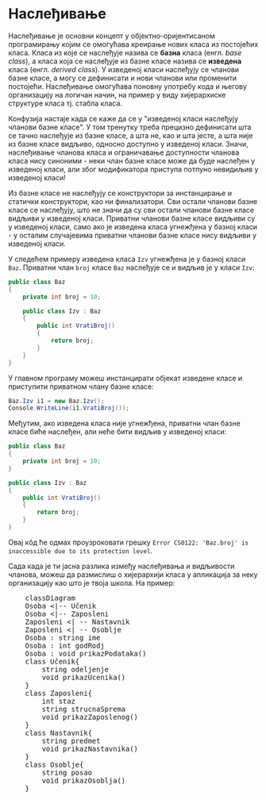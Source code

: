 # Наслеђивање

Наслеђивање је основни концепт у објектно-оријентисаном програмирању којим се
омогућава креирање нових класа из постојећих класа. Класа из које се наслеђује
назива се **базна** класа (енгл. *base class*), а класа која се наслеђује из
базне класе назива се **изведена** класа (енгл. *derived class*). У изведеној
класи наслеђују се чланови базне класе, а могу се дефинисати и нови чланови или
променити постојећи. Наслеђивање омогућава поновну употребу кода и његову
организацију на логичан начин, на пример у виду хијерархиске структуре класа
тј. стабла класа.

Конфузија настаје када се каже да се у "изведеној класи наслеђују чланови базне
класе". У том тренутку треба прецизно дефинисати шта се тачно наслеђује из
базне класе, а шта не, као и шта јесте, а шта није из базне класе видљиво,
односно доступно у изведеној класи. Значи, наслеђивање чланова класа и
ограничавање доступности чланова класа нису синоними - неки члан базне класе
може да буде наслеђен у изведеној класи, али због модификатора приступа
потпуно невидиљив у изведеној класи!

Из базне класе не наслеђују се конструктори за инстанцирање и статички
конструктори, као ни финализатори. Сви остали чланови базне класе се наслеђују,
што не значи да су сви остали чланови базне класе видљиви у изведеној класи.
Приватни чланови базне класе видљиви су у изведеној класи, само ако је изведена
класа угнежђена у базној класи - у осталим случајевима приватни чланови базне
класе нису видљиви у изведеној класи.

У следећем примеру изведена класа `Izv` угнежђена је у базној класи `Baz`.
Приватни члан `broj` класе `Baz` наслеђује се и видљив је у класи `Izv`:

```cs
public class Baz
{
    private int broj = 10;

    public class Izv : Baz
    {
        public int VratiBroj()
        {
            return broj;
        }
    }
}
```

У главном програму можеш инстанцирати објекат изведене класе и приступити
приватном члану базне класе:

```cs
Baz.Izv i1 = new Baz.Izv();
Console.WriteLine(i1.VratiBroj());
```

Међутим, ако изведена класа није угнежђена, приватни члан базне класе биће
наслеђен, али неће бити видљив у изведеној класи:

```cs
public class Baz
{
    private int broj = 10;
}

public class Izv : Baz
{
    public int VratiBroj()
    {
        return broj;
    }
}
```

Овај кôд ће одмах проузроковати грешку
`Error CS0122: 'Baz.broj' is inaccessible due to its protection level`.

Сада када је ти јасна разлика између наслеђивања и видљивости чланова, можеш да
размислиш о хијерархији класа у апликација за неку организацију као што је
твоја школа. На пример:

<pre class="mermaid">
    classDiagram
    Osoba <|-- Učenik
    Osoba <|-- Zaposleni
    Zaposleni <| -- Nastavnik
    Zaposleni <| -- Osoblje
    Osoba : string ime
    Osoba : int godRodj
    Osoba : void prikazPodataka()
    class Učenik{
        string odeljenje
        void prikazUcenika()
    }
    class Zaposleni{
        int staz
        string strucnaSprema
        void prikazZaposlenog()
    }
    class Nastavnik{
        string predmet
        void prikazNastavnika()
    }
    class Osoblje{
        string posao
        void prikazOsoblja()
    }
</pre>
<script type="module">
    import mermaid from 'https://cdn.jsdelivr.net/npm/mermaid@10/dist/mermaid.esm.min.mjs';
    mermaid.initialize({ startOnLoad: true });
</script>
